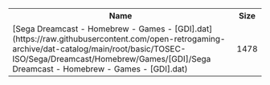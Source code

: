 <table>
<tr><th>Name</th><th>Size</th></tr>
<tr><td>
[Sega Dreamcast - Homebrew - Games - [GDI].dat](https://raw.githubusercontent.com/open-retrogaming-archive/dat-catalog/main/root/basic/TOSEC-ISO/Sega/Dreamcast/Homebrew/Games/[GDI]/Sega Dreamcast - Homebrew - Games - [GDI].dat)
</td><td>1478</td></tr>
</table>
